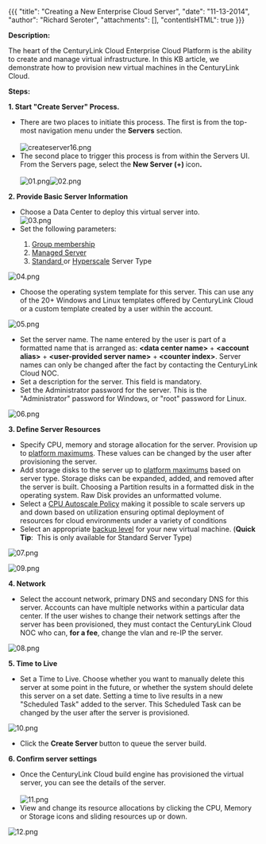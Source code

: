 {{{
  "title": "Creating a New Enterprise Cloud Server",
  "date": "11-13-2014",
  "author": "Richard Seroter",
  "attachments": [],
  "contentIsHTML": true
}}}

<p><strong>Description:</strong>
</p>
<p>The heart of the CenturyLink Cloud Enterprise Cloud Platform is the ability to create and manage virtual infrastructure. In this KB article, we demonstrate how to provision new virtual machines in the CenturyLink Cloud.</p>
<p><strong>Steps:</strong>
</p>
<div><strong>1. Start "Create Server" Process.</strong>
</div>
<ul>
  <li>There are two places to initiate this process. The first is from the top-most navigation menu under the <strong>Servers</strong> section.
    <br />
    <br /><img src="https://t3n.zendesk.com/attachments/token/4nWmChpcg7AfDt5QDcGoLyuoN/?name=createserver16.png" alt="createserver16.png" />
  </li>
  <li>The second place to trigger this process is from within the Servers UI. From the Servers page, select the <strong>New Server (+) </strong>icon<strong>. </strong>
    <br />
    <br /><img src="https://t3n.zendesk.com/attachments/token/J17PuvEMgJSePQgWApGEtscTj/?name=01.png" alt="01.png" /><img src="https://t3n.zendesk.com/attachments/token/65AvXyfs7BQLgQ7vgpkIke2Ed/?name=02.png" alt="02.png" />
  </li>
</ul>
<div><strong>2. Provide Basic Server Information</strong>
</div>
<ul>
  <li>Choose a Data Center to deploy this virtual server into.
    <br /><img src="https://t3n.zendesk.com/attachments/token/toRhTjyzqx3BUzQffdF8aBoni/?name=03.png" alt="03.png" />
  </li>
  <li>Set the following parameters:</li>
</ul>
<ol>
  <ol>
    <li><a href="http://www.centurylinkcloud.com/products/management/groups">Group membership</a>&nbsp;</li>
    <li><a href="http://www.centurylinkcloud.com/managed-services/operating-systems">Managed Server</a>
    </li>
    <li><a href="http://www.centurylinkcloud.com/products/compute/servers">Standard </a>or <a href="http://www.centurylinkcloud.com/products/compute/hyperscale">Hyperscale</a>&nbsp;Server Type</li>
  </ol>
</ol>
<p><img src="https://t3n.zendesk.com/attachments/token/Ij5TseHU3xH1OVaAxqAny7Y9h/?name=04.png" alt="04.png" />
</p>
<ul>
  <li>Choose the operating system template for this server. This can use any of the 20+ Windows and Linux templates offered by CenturyLink Cloud or a custom template created by a user within the account.</li>
</ul>
<p><img src="https://t3n.zendesk.com/attachments/token/3LqcoKLBAueWJw5lnzNsXwpwI/?name=05.png" alt="05.png" />
</p>
<ul>
  <li>Set the server name. The name entered by the user is part of a formatted name that is arranged as: <strong>&lt;data center name&gt;</strong> + <strong>&lt;account alias&gt;</strong> + <strong>&lt;user-provided server name&gt;</strong> +<strong> &lt;counter index&gt;</strong>.
    Server names can only be changed after the fact by contacting the CenturyLink Cloud NOC.</li>
  <li>Set a description for the server. This field is mandatory.</li>
  <li>Set the Administrator password for the server. This is the "Administrator" password for Windows, or "root" password for Linux.</li>
</ul>
<p><img src="https://t3n.zendesk.com/attachments/token/dl0uRYAhAamj2ioQQcXxo1aeg/?name=06.png" alt="06.png" />
</p>
<div><strong>3. Define Server Resources</strong>
</div>
<ul>
  <li>Specify CPU, memory and storage allocation for the server. Provision up to <a href="https://t3n.zendesk.com/entries/21819996-Cloud-Server-Instance-Size-and-Performance">platform maximums</a>. These values can be changed by the user after
    provisioning the server.</li>
  <li>Add storage disks to the server up to <a href="https://t3n.zendesk.com/entries/21819996-Cloud-Server-Instance-Size-and-Performance">platform maximums</a> based on server type. Storage disks can be expanded, added, and removed after
    the server is built. Choosing a Partition results in a formatted disk in the operating system. Raw Disk provides an unformatted volume. </li>
  <li>Select a <a href="https://t3n.zendesk.com/entries/22032834-Creating-and-Applying-Autoscale-Policies">CPU Autoscale Policy</a>&nbsp;making it possible to scale servers up and down based on utilization ensuring optimal deployment of resources
    for cloud environments under a variety of conditions</li>
  <li>Select an appropriate <a href="https://t3n.zendesk.com/entries/21861680-CenturyLink-Cloud-Backup-and-Recovery-Services">backup level</a> for your new virtual machine. (<strong>Quick Tip</strong>: &nbsp;This is only available for
    Standard Server Type)</li>
</ul>
<p><img src="https://t3n.zendesk.com/attachments/token/Jx5riABL8L9GajDwO14hzgQlK/?name=07.png" alt="07.png" />
</p>
<p><img src="https://t3n.zendesk.com/attachments/token/jvqizpp8svKZQ27jfng78KHuN/?name=09.png" alt="09.png" />
</p>
<div><strong>4. Network</strong>
</div>
<ul>
  <li>Select the account network, primary DNS and secondary DNS for this server. Accounts can have multiple networks within a particular data center. If the user wishes to change their network settings after the server has been provisioned, they must contact
    the CenturyLink Cloud NOC who can, <strong>for a fee</strong>, change the vlan and re-IP the server.</li>
</ul>
<p><img src="https://t3n.zendesk.com/attachments/token/23gQG2zXrcfIpYWPx6DAQ2SmN/?name=08.png" alt="08.png" />
</p>

<p><strong>5. Time to Live</strong>
</p>
<ul>
  <li>Set a Time to Live. Choose whether you want to manually delete this server at some point in the future, or whether the system should delete this server on a set date. Setting a time to live results in a new "Scheduled Task" added to the server. This
    Scheduled Task can be changed by the user after the server is provisioned.</li>
</ul>
<p><img src="https://t3n.zendesk.com/attachments/token/MI04DqkHMP4JKaq6H9uNfbdcb/?name=10.png" alt="10.png" />
</p>
<ul>
  <li>Click the <strong>Create Server </strong>button to queue the server build.</li>
</ul>
<div><strong>6. Confirm server settings</strong>
</div>
<ul>
  <li>Once the CenturyLink Cloud build engine has provisioned the virtual server, you can see the details of the server.
    <br />
    <br /><img src="https://t3n.zendesk.com/attachments/token/kuFwSYjYAE4DtzWnMjop5ywOH/?name=11.png" alt="11.png" />
  </li>
  <li>View and change its resource allocations by clicking the CPU, Memory or Storage icons and sliding resources up or down.</li>
</ul>
<p><img src="https://t3n.zendesk.com/attachments/token/prswQ5VFYhytgdVXjDIqerRSv/?name=12.png" alt="12.png" />
</p>